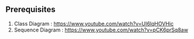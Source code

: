 ## Prerequisites

1. Class Diagram : https://www.youtube.com/watch?v=UI6lqHOVHic
2. Sequence Diagram : https://www.youtube.com/watch?v=pCK6prSq8aw
